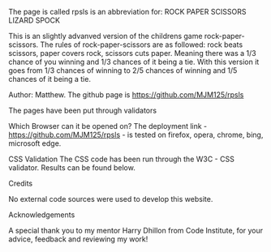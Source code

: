 The page is called rpsls is an abbreviation for:
ROCK PAPER SCISSORS LIZARD SPOCK

This is an slightly advanved version of the childrens game rock-paper-scissors. The rules of rock-paper-scissors are as followed: rock beats scissors, paper covers rock, scissors cuts paper. Meaning there was a 1/3 chance of you winning and 1/3 chances of it being a tie. With this version it goes from 1/3 chances of winning to 2/5 chances of winning and 1/5 chances of it being a tie.

Author: Matthew. The github page is https://github.com/MJM125/rpsls

The pages have been put through validators 

Which Browser can it be opened on? The deployment link - https://github.com/MJM125/rpsls - is tested on firefox, opera, chrome, bing, microsoft edge.

CSS Validation The CSS code has been run through the W3C - CSS validator. Results can be found below.



Credits

No external code sources were used to develop this website.

Acknowledgements

A special thank you to my mentor Harry Dhillon from Code Institute, for your advice, feedback and reviewing my work!